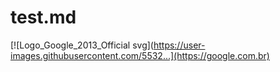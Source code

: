 # test.md
[![Logo_Google_2013_Official svg](https://user-images.githubusercontent.com/5532...](https://google.com.br)

